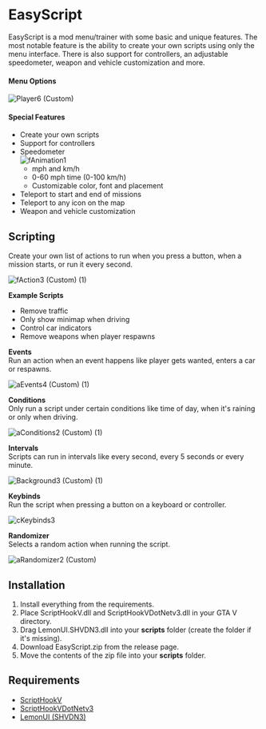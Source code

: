 # EasyScript
EasyScript is a mod menu/trainer with some basic and unique features. The most notable feature is the ability to create your own scripts using only the menu interface. There is also support for controllers, an adjustable speedometer, weapon and vehicle customization and more. 

#### Menu Options
![Player6 (Custom)](https://github.com/MN-Creator/EasyScript-Mod-Menu/assets/68109830/c1892b6d-238f-4cef-bd35-b54c4dd7ba2c)


#### Special Features

- Create your own scripts
- Support for controllers
- Speedometer<br>
![fAnimation1](https://github.com/MN-Creator/EasyScript-Mod-Menu/assets/68109830/67eb044e-5bee-487f-ad2a-45f99f16d372)
    - mph and km/h
    - 0-60 mph time (0-100 km/h)
    - Customizable color, font and placement
- Teleport to start and end of missions
- Teleport to any icon on the map
- Weapon and vehicle customization

## Scripting
Create your own list of actions to run when you press a button, when a mission starts, or run it every second.

![fAction3 (Custom) (1)](https://github.com/MN-Creator/EasyScript-Mod-Menu/assets/68109830/64a275e5-63e8-4467-8f68-554600883b37)

**Example Scripts**
- Remove traffic
- Only show minimap when driving
- Control car indicators
- Remove weapons when player respawns

**Events**<br>
Run an action when an event happens like player gets wanted, enters a car or respawns.<br>

![aEvents4 (Custom) (1)](https://github.com/MN-Creator/EasyScript-Mod-Menu/assets/68109830/ed6bd200-eb39-4267-b041-cb1ad284ed31)


**Conditions**<br>
Only run a script under certain conditions like time of day, when it's raining or only when driving.<br>

![aConditions2 (Custom) (1)](https://github.com/MN-Creator/EasyScript-Mod-Menu/assets/68109830/fce0c87f-444b-443a-a64c-879093302111)


**Intervals**<br>
Scripts can run in intervals like every second, every 5 seconds or every minute.<br>

![Background3 (Custom) (1)](https://github.com/MN-Creator/EasyScript-Mod-Menu/assets/68109830/d2604506-4176-4679-a4fe-688c5ef13bc0)

**Keybinds**<br>
Run the script when pressing a button on a keyboard or controller.<br>

![cKeybinds3](https://github.com/MN-Creator/EasyScript-Mod-Menu/assets/68109830/10bb5ffd-baf2-434a-99d9-6b10a235d053)

**Randomizer**<br>
Selects a random action when running the script.<br>

![aRandomizer2 (Custom)](https://github.com/MN-Creator/EasyScript-Mod-Menu/assets/68109830/463fff20-ce14-4b9e-bb30-798c398114ff)

## Installation

1. Install everything from the requirements.
2. Place ScriptHookV.dll and ScriptHookVDotNetv3.dll in your GTA V directory.
3. Drag LemonUI.SHVDN3.dll into your **scripts** folder (create the folder if it's missing).
4. Download EasyScript.zip from the release page.
5. Move the contents of the zip file into your **scripts** folder.

## Requirements

- [ScriptHookV](http://www.dev-c.com/gtav/scripthookv/)
- [ScriptHookVDotNetv3](https://github.com/scripthookvdotnet/scripthookvdotnet/releases)
- [LemonUI (SHVDN3)](https://github.com/LemonUIbyLemon/LemonUI/releases)
